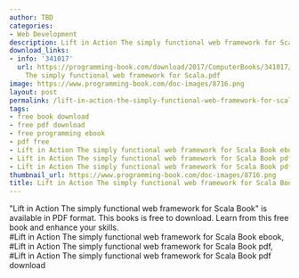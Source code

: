 ```yaml
---
author: TBD
categories:
- Web Development
description: Lift in Action The simply functional web framework for Scala Book
download_links:
- info: '341017'
  url: https://programming-book.com/download/2017/ComputerBooks/341017/Lift in Action
    The simply functional web framework for Scala.pdf
image: https://www.programming-book.com/doc-images/8716.png
layout: post
permalink: /lift-in-action-the-simply-functional-web-framework-for-scala-book.html
tags:
- free book download
- free pdf download
- free programming ebook
- pdf free
- Lift in Action The simply functional web framework for Scala Book ebook
- Lift in Action The simply functional web framework for Scala Book pdf
- Lift in Action The simply functional web framework for Scala Book pdf download
thumbnail_url: https://www.programming-book.com/doc-images/8716.png
title: Lift in Action The simply functional web framework for Scala Book
---
```


 
<div class="item-desc text-justify">
  "Lift in Action The simply functional web framework for Scala Book" is available in PDF format. This books is free to download. Learn from this free book and enhance your skills.
  <br>
  #Lift in Action The simply functional web framework for Scala Book ebook, #Lift in Action The simply functional web framework for Scala Book pdf, #Lift in Action The simply functional web framework for Scala Book pdf download
</div>